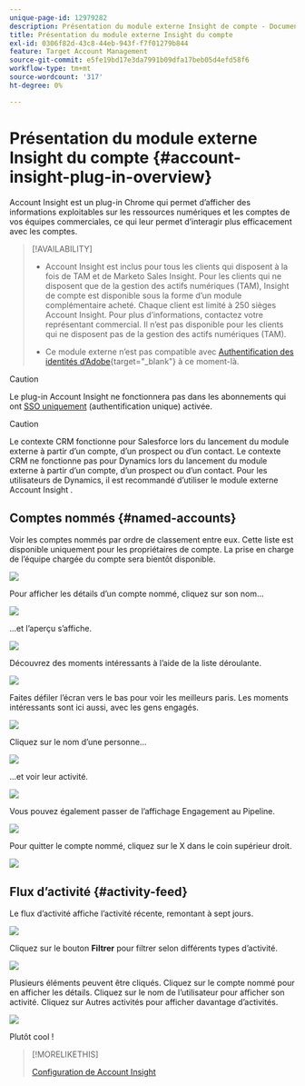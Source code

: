 ```yaml
---
unique-page-id: 12979282
description: Présentation du module externe Insight de compte - Documents Marketo - Documentation du produit
title: Présentation du module externe Insight du compte
exl-id: 0306f82d-43c8-44eb-943f-f7f01279b844
feature: Target Account Management
source-git-commit: e5fe19bd17e3da7991b09dfa17beb05d4efd58f6
workflow-type: tm+mt
source-wordcount: '317'
ht-degree: 0%

---
```


# Présentation du module externe Insight du compte {#account-insight-plug-in-overview}

Account Insight est un plug-in Chrome qui permet d’afficher des informations exploitables sur les ressources numériques et les comptes de vos équipes commerciales, ce qui leur permet d’interagir plus efficacement avec les comptes.

>[!AVAILABILITY]
>
>* Account Insight est inclus pour tous les clients qui disposent à la fois de TAM et de Marketo Sales Insight. Pour les clients qui ne disposent que de la gestion des actifs numériques (TAM), Insight de compte est disponible sous la forme d’un module complémentaire acheté. Chaque client est limité à 250 sièges Account Insight. Pour plus d’informations, contactez votre représentant commercial. Il n’est pas disponible pour les clients qui ne disposent pas de la gestion des actifs numériques (TAM).
>
>* Ce module externe n’est pas compatible avec [Authentification des identités d’Adobe](/help/marketo/product-docs/administration/marketo-with-adobe-identity/adobe-identity-management-overview.md){target="_blank"} à ce moment-là.

>[!CAUTION]
>
>Le plug-in Account Insight ne fonctionnera pas dans les abonnements qui ont [SSO uniquement](/help/marketo/product-docs/administration/additional-integrations/restrict-user-login-to-sso-only.md) (authentification unique) activée.

>[!CAUTION]
>
>Le contexte CRM fonctionne pour Salesforce lors du lancement du module externe à partir d’un compte, d’un prospect ou d’un contact. Le contexte CRM ne fonctionne pas pour Dynamics lors du lancement du module externe à partir d’un compte, d’un prospect ou d’un contact. Pour les utilisateurs de Dynamics, il est recommandé d’utiliser le module externe Account Insight .

## Comptes nommés {#named-accounts}

Voir les comptes nommés par ordre de classement entre eux. Cette liste est disponible uniquement pour les propriétaires de compte. La prise en charge de l’équipe chargée du compte sera bientôt disponible.

![](assets/na1.png)

Pour afficher les détails d’un compte nommé, cliquez sur son nom...

![](assets/na3.png)

...et l’aperçu s’affiche.

![](assets/na4.png)

Découvrez des moments intéressants à l’aide de la liste déroulante.

![](assets/na5.png)

Faites défiler l’écran vers le bas pour voir les meilleurs paris. Les moments intéressants sont ici aussi, avec les gens engagés.

![](assets/na6.png)

Cliquez sur le nom d’une personne...

![](assets/na7.png)

...et voir leur activité.

![](assets/na8.png)

Vous pouvez également passer de l’affichage Engagement au Pipeline.

![](assets/na9.png)

Pour quitter le compte nommé, cliquez sur le X dans le coin supérieur droit.

![](assets/na10.png)

## Flux d’activité {#activity-feed}

Le flux d’activité affiche l’activité récente, remontant à sept jours.

![](assets/af1.png)

Cliquez sur le bouton **Filtrer** pour filtrer selon différents types d’activité.

![](assets/af2.png)

Plusieurs éléments peuvent être cliqués. Cliquez sur le compte nommé pour en afficher les détails. Cliquez sur le nom de l’utilisateur pour afficher son activité. Cliquez sur Autres activités pour afficher davantage d’activités.

![](assets/af3.png)

Plutôt cool !

>[!MORELIKETHIS]
>
>[Configuration de Account Insight](/help/marketo/product-docs/target-account-management/setup-tam/set-up-account-insight.md)
